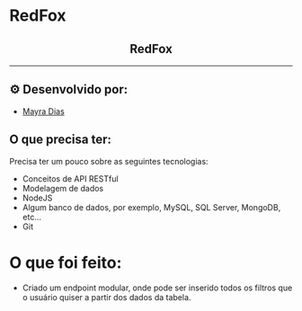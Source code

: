 # RedFox
<h2 align="center">RedFox</h2>

<hr/>

## ⚙️ Desenvolvido por: 
- [Mayra Dias](https://github.com/Mayra-bdias)

## O que precisa ter:

Precisa ter um pouco sobre as seguintes tecnologias:
- Conceitos de API RESTful
- Modelagem de dados
- NodeJS
- Algum banco de dados, por exemplo, MySQL, SQL Server, MongoDB, etc...
- Git

# O que foi feito:
- Criado um endpoint modular, onde pode ser inserido todos os filtros que o usuário quiser a partir dos dados da tabela. 



